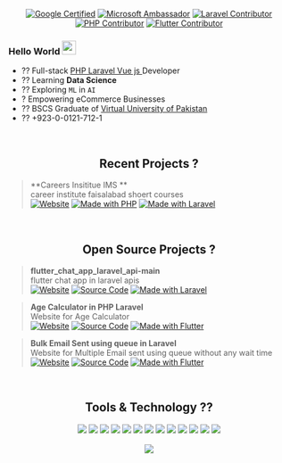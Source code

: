 <div align="center">


[![Google Certified](https://img.shields.io/badge/Google_Certified-ID_MNEDRAHEE-2979FF?logo=google&logoColor=ffffff)](https://learndigital.withgoogle.com/digitalgarage/validate-certificate-code)  [![Microsoft Ambassador](https://img.shields.io/badge/Microsoft-Ambassador-2962FF?logo=microsoft&logoColor=ffffff)](https://givemycertificate.com/verify/2011002321000380) [![Laravel Contributor](https://img.shields.io/badge/Laravel-Contributor-D500F9?logo=hack-the-box&logoColor=ffffff)](https://laravel.com/) [![PHP Contributor](https://img.shields.io/badge/PHP-Contributor-2962FF?logo=hack-the-box&logoColor=ffffff)](https://www.php.net/) [![Flutter Contributor](https://img.shields.io/badge/Flutter_chat_app_laravel_api-main-D500F9?logo=hack-the-box&logoColor=ffffff)](https://github.com/close2/csv/graphs/contributors)



</div>

### Hello World <img src="https://media.giphy.com/media/hvRJCLFzcasrR4ia7z/giphy.gif" height="25px" width="25px">

<!-- <img align="right" alt="Developer Muhammad Yar" src="images/coding.gif" width="300"/> -->

- ?? Full-stack [PHP Laravel Vue js ]() Developer
- ?? Learning **Data Science**
- ?? Exploring `ML` in `AI`
- ? Empowering eCommerce Businesses
- ?? BSCS Graduate of [Virtual University of Pakistan](https://www.vu.edu.pk/)
- ?? +923-0-0121-712-1


<br><h2 align="center"> Recent Projects  ?</h2>



> **Careers Insititue IMS **<br>career institute faisalabad shoert courses <br>[![Website](https://img.shields.io/badge/Web-App-FF3D00?logo=google-chrome&logoColor=ffffff)](https://career.edu.pk/) [![Made with PHP](https://img.shields.io/badge/Made_with-PHP-f0db4f?logo=PHP&logoColor=ffffff)](<[Laravel](https://www.php.net/)>)
[![Made with Laravel](https://img.shields.io/badge/Made_with-Laravel-f0db4f?logo=Laravel&logoColor=ffffff)](<[Laravel](https://www.php.net/)>)

<!-- > **Comsian Network**<br>COMSATS Alumni Network for the students of COMSATS University Islamabad<br>[![Website](https://img.shields.io/badge/Web-App-FF3D00?logo=google-chrome&logoColor=ffffff)](https://comsian.net) [![Android](https://img.shields.io/badge/Google_Play-00C853?logo=google-play&logoColor=ffffff)](<[https://play.google.com/store/apps/details?id=dev.usama.assignmento](https://comsian.net)>) [![Made with PHP](https://img.shields.io/badge/Made_with-PHP-f0db4f?logo=PHP&logoColor=ffffff)](<[PHP](https://www.php.net/)>) -->

<br><h2 align="center"> Open Source Projects ?</h2>

> **flutter_chat_app_laravel_api-main**<br>flutter chat app in laravel apis <br>[![Website](https://img.shields.io/badge/Web-App-FF3D00?logo=google-chrome&logoColor=ffffff)](https://github.com/RanaMuhammadYar/flutter_chat_app_laravel_api-main) [![Source Code](https://img.shields.io/badge/Source-212121?logo=github&logoColor=ffffff)](https://github.com/RanaMuhammadYar/flutter_chat_app_laravel_api-main) [![Made with Laravel](https://img.shields.io/badge/Made_for-Laravel-0175C2?logo=Laravel&logoColor=ffffff)](https://laravel.com)

> **Age Calculator in PHP Laravel**<br>Website for Age Calculator <br>[![Website](https://img.shields.io/badge/Web-API-FF3D00?logo=google-chrome&logoColor=ffffff)](https://github.com/RanaMuhammadYar/age-calculator-in-laravel-php) [![Source Code](https://img.shields.io/badge/Source_Code-212121?logo=github&logoColor=ffffff)](https://github.com/RanaMuhammadYar/age-calculator-in-laravel-php) [![Made with Flutter](https://img.shields.io/badge/Made_with-Laravel-0175C2?logo=Laravel&logoColor=ffffff)](https://Laravel.com)

> **Bulk Email Sent using queue in Laravel**<br>Website for Multiple Email sent using queue without any wait time  <br>[![Website](https://img.shields.io/badge/Web-API-FF3D00?logo=google-chrome&logoColor=ffffff)](https://github.com/RanaMuhammadYar/BulkEmailLaravel) [![Source Code](https://img.shields.io/badge/Source_Code-212121?logo=github&logoColor=ffffff)](https://github.com/RanaMuhammadYar/BulkEmailLaravel) [![Made with Flutter](https://img.shields.io/badge/Made_with-Laravel-0175C2?logo=Laravel&logoColor=ffffff)](https://Laravel.com)




<br><h2 align="center"> Tools & Technology ??</h2>

<div align="center">
<!-- <p align="center"></p> -->
<img src="https://img.shields.io/badge/Flutter-02569B?style=flat-square&logo=PHP&logoColor=white" />
<img src="https://img.shields.io/badge/Laravel-02569B?style=flat-square&logo=Laravel&logoColor=white" />
<img src="https://img.shields.io/badge/Dart-0175C2?style=flat-square&logo=dart&logoColor=white" />
<img src="https://img.shields.io/badge/C++-00599C?style=flat-square&logo=cplusplus&logoColor=white" />
<img src="https://img.shields.io/badge/C_Sharp-239120?style=flat-square&logo=csharp&logoColor=white" />
<img src="https://img.shields.io/badge/Java-007396?style=flat-square&logo=java&logoColor=white" />
<img src="https://img.shields.io/badge/JavaScript-F7DF1E?style=flat-square&logo=javascript&logoColor=white" />
<img src="https://img.shields.io/badge/Python-FFD43B?style=flat-square&logo=python&logoColor=white"/>
<img src="https://img.shields.io/badge/firebase-ffca28?style=flat-square&logo=firebase&logoColor=white" />
<img src="https://img.shields.io/badge/Git-F05032?style=flat-square&logo=git&logoColor=white" />
<img src="https://img.shields.io/badge/Adobe_Photoshop-00aeff?style=flat-square&logo=Adobe%20photoshop&logoColor=white"/>
<img src="https://img.shields.io/badge/Adobe_Illustrator-ff9900?style=flat-square&logo=Adobe-illustrator&logoColor=white" />
<img src="https://img.shields.io/badge/Adobe_XD-FF61F6?style=flat-square&logo=Adobe%20XD&logoColor=white" />
<br><br>
<img align="center"  src="https://github-readme-stats.vercel.app/api/top-langs/?username=UsamaSarwar&theme=dark&layout=compact&langs_count=20&hide_title=true"/>
</div>
<br>


</div>
